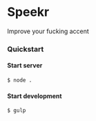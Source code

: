 Speekr
======

Improve your fucking accent

### Quickstart

#### Start server

```bash
$ node .
```

#### Start development

```bash
$ gulp
```
